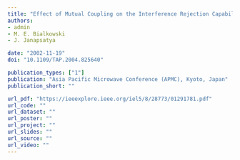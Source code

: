 ```yaml
---
title: "Effect of Mutual Coupling on the Interference Rejection Capabilities of a Linear Array Antenna"
authors:
- admin
- M. E. Bialkowski
- J. Janapsatya

date: "2002-11-19"
doi: "10.1109/TAP.2004.825640"

publication_types: ["1"]
publication: "Asia Pacific Microwave Conference (APMC), Kyoto, Japan"
publication_short: ""

url_pdf: "https://ieeexplore.ieee.org/iel5/8/28773/01291781.pdf"
url_code: ""
url_dataset: ""
url_poster: ""
url_project: ""
url_slides: ""
url_source: ""
url_video: ""
---
```

